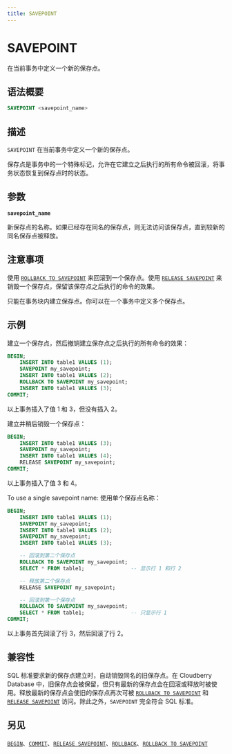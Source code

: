 ```yaml
---
title: SAVEPOINT
---
```


# SAVEPOINT

在当前事务中定义一个新的保存点。

## 语法概要

```sql
SAVEPOINT <savepoint_name>
```

## 描述

`SAVEPOINT` 在当前事务中定义一个新的保存点。

保存点是事务中的一个特殊标记，允许在它建立之后执行的所有命令被回滚，将事务状态恢复到保存点时的状态。

## 参数

**`savepoint_name`**

新保存点的名称。如果已经存在同名的保存点，则无法访问该保存点，直到较新的同名保存点被释放。

## 注意事项

使用 [`ROLLBACK TO SAVEPOINT`](/i18n/zh/docusaurus-plugin-content-docs/current/sql-stmts/sql-stmt-rollback-to-savepoint.md) 来回滚到一个保存点。使用 [`RELEASE SAVEPOINT`](https://github.com/cloudberrydb/cloudberrydb-site/blob/cbdb-doc-validation/docs/sql-stmts/sql-stmt-release-savepoint.md) 来销毁一个保存点，保留该保存点之后执行的命令的效果。

只能在事务块内建立保存点。你可以在一个事务中定义多个保存点。

## 示例

建立一个保存点，然后撤销建立保存点之后执行的所有命令的效果：

```sql
BEGIN;
    INSERT INTO table1 VALUES (1);
    SAVEPOINT my_savepoint;
    INSERT INTO table1 VALUES (2);
    ROLLBACK TO SAVEPOINT my_savepoint;
    INSERT INTO table1 VALUES (3);
COMMIT;
```

以上事务插入了值 1 和 3，但没有插入 2。

建立并稍后销毁一个保存点：

```sql
BEGIN;
    INSERT INTO table1 VALUES (3);
    SAVEPOINT my_savepoint;
    INSERT INTO table1 VALUES (4);
    RELEASE SAVEPOINT my_savepoint;
COMMIT;
```

以上事务插入了值 3 和 4。

To use a single savepoint name:
使用单个保存点名称：

``` sql
BEGIN;
    INSERT INTO table1 VALUES (1);
    SAVEPOINT my_savepoint;
    INSERT INTO table1 VALUES (2);
    SAVEPOINT my_savepoint;
    INSERT INTO table1 VALUES (3);

    -- 回滚到第二个保存点
    ROLLBACK TO SAVEPOINT my_savepoint;
    SELECT * FROM table1;               -- 显示行 1 和行 2

    -- 释放第二个保存点
    RELEASE SAVEPOINT my_savepoint;

    -- 回滚到第一个保存点
    ROLLBACK TO SAVEPOINT my_savepoint;
    SELECT * FROM table1;               -- 只显示行 1
COMMIT;
```

以上事务首先回滚了行 3，然后回滚了行 2。

## 兼容性

SQL 标准要求新的保存点建立时，自动销毁同名的旧保存点。在 Cloudberry Database 中，旧保存点会被保留，但只有最新的保存点会在回滚或释放时被使用。释放最新的保存点会使旧的保存点再次可被 [`ROLLBACK TO SAVEPOINT`](/i18n/zh/docusaurus-plugin-content-docs/current/sql-stmts/sql-stmt-rollback-to-savepoint.md) 和 [`RELEASE SAVEPOINT`](https://github.com/cloudberrydb/cloudberrydb-site/blob/cbdb-doc-validation/docs/sql-stmts/sql-stmt-release-savepoint.md) 访问。除此之外，`SAVEPOINT` 完全符合 SQL 标准。

## 另见

[`BEGIN`](https://github.com/cloudberrydb/cloudberrydb-site/blob/cbdb-doc-validation/docs/sql-stmts/sql-stmt-begin.md)、[`COMMIT`](https://github.com/cloudberrydb/cloudberrydb-site/blob/cbdb-doc-validation/docs/sql-stmts/sql-stmt-commit.md)、[`RELEASE SAVEPOINT`](https://github.com/cloudberrydb/cloudberrydb-site/blob/cbdb-doc-validation/docs/sql-stmts/sql-stmt-release-savepoint.md)、[`ROLLBACK`](/i18n/zh/docusaurus-plugin-content-docs/current/sql-stmts/sql-stmt-rollback.md)、[`ROLLBACK TO SAVEPOINT`](/i18n/zh/docusaurus-plugin-content-docs/current/sql-stmts/sql-stmt-rollback-to-savepoint.md)
